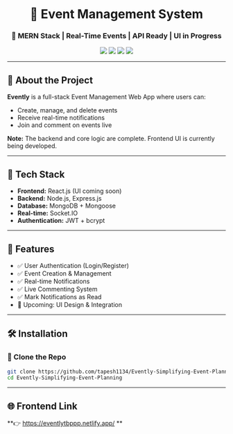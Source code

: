 <h1 align="center">📅 Event Management System</h1>
<h3 align="center">🚀 MERN Stack | Real-Time Events | API Ready | UI in Progress</h3>

<p align="center">
  <img src="https://img.shields.io/badge/Status-UI%20In%20Progress-yellow" />
  <img src="https://img.shields.io/badge/Backend-Completed-brightgreen" />
  <img src="https://img.shields.io/badge/Socket.IO-Integrated-blueviolet" />
  <img src="https://img.shields.io/badge/License-MIT-blue" />
</p>

---

## 📖 About the Project

**Evently** is a full-stack Event Management Web App where users can:
- Create, manage, and delete events
- Receive real-time notifications
- Join and comment on events live

**Note:** The backend and core logic are complete. Frontend UI is currently being developed.

---

## 🔧 Tech Stack

- **Frontend:** React.js (UI coming soon)
- **Backend:** Node.js, Express.js
- **Database:** MongoDB + Mongoose
- **Real-time:** Socket.IO
- **Authentication:** JWT + bcrypt

---

## 🚀 Features

- ✅ User Authentication (Login/Register)
- ✅ Event Creation & Management
- ✅ Real-time Notifications
- ✅ Live Commenting System
- ✅ Mark Notifications as Read
- 🔨 Upcoming: UI Design & Integration

---

## 🛠 Installation

### 📁 Clone the Repo

```bash
git clone https://github.com/tapesh1134/Evently-Simplifying-Event-Planning.git
cd Evently-Simplifying-Event-Planning
```
---

## 🌐 Frontend Link

**👉 https://eventlytbppp.netlify.app/ ** 
